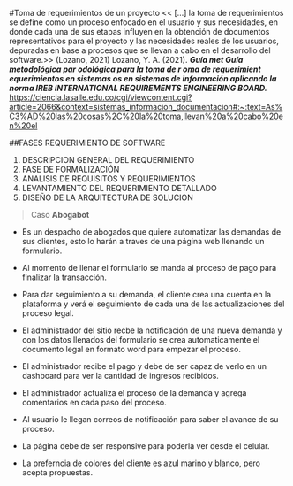 #Toma de requerimientos de un proyecto
<< [...] la toma de requerimientos se define como un proceso enfocado en el usuario y sus necesidades, en donde cada una de sus etapas influyen en la obtención de documentos representativos para el proyecto y las necesidades reales de los usuarios, depuradas en base a procesos que se llevan a cabo en el desarrollo del software.>>
(Lozano, 2021)
Lozano, Y. A. (2021). ***Guía met Guía metodológica par odológica para la toma de r oma de requerimient equerimientos en sistemas os en sistemas de información aplicando la norma IREB INTERNATIONAL REQUIREMENTS ENGINEERING BOARD.*** https://ciencia.lasalle.edu.co/cgi/viewcontent.cgi?article=2066&context=sistemas_informacion_documentacion#:~:text=As%C3%AD%20las%20cosas%2C%20la%20toma,llevan%20a%20cabo%20en%20el

##FASES REQUERIMIENTO DE SOFTWARE

1.  DESCRIPCION GENERAL DEL REQUERIMIENTO
3.  FASE DE FORMALIZACIÓN
4.  ANALISIS DE REQUISITOS Y REQUERIMIENTOS
5.  LEVANTAMIENTO DEL REQUERIMIENTO DETALLADO
6.  DISEÑO DE LA ARQUITECTURA DE SOLUCION

> Caso **Abogabot**
*   Es un despacho de abogados que quiere automatizar las demandas de sus clientes, esto lo harán a traves de una página web llenando un formulario.

*   Al momento de llenar el formulario se manda al proceso de pago para finalizar la transacción.

*   Para dar seguimiento a su demanda, el cliente crea una cuenta en la plataforma y verá el seguimiento de cada una de las actualizaciones del proceso legal.

*   El administrador del sitio recbe la notificación de una nueva demanda y con los datos llenados del formulario se crea automaticamente el documento legal en formato word para empezar el proceso.

*   El administrador recibe el pago y debe de ser capaz de verlo en un dashboard para ver la cantidad de ingresos recibidos.

*   El administrador actualiza el proceso de la demanda y agrega comentarios en cada paso del proceso.

*   Al usuario le llegan correos de notificación para saber el avance de su proceso.

*   La página debe de ser responsive para poderla ver desde el celular.

*   La preferncia de colores del cliente es azul marino y blanco, pero acepta propuestas.
